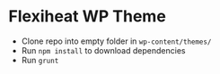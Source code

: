 # Flexiheat WP Theme

- Clone repo into empty folder in `wp-content/themes/`
- Run `npm install` to download dependencies
- Run `grunt`
